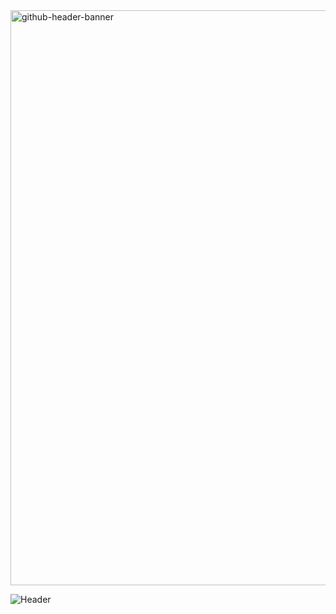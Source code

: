 <img width="2560" height="920" alt="github-header-banner" src="" />

![Header](https://github.com/user-attachments/assets/0bfc48c7-0bf6-4b46-a456-fc6a1837b014)
